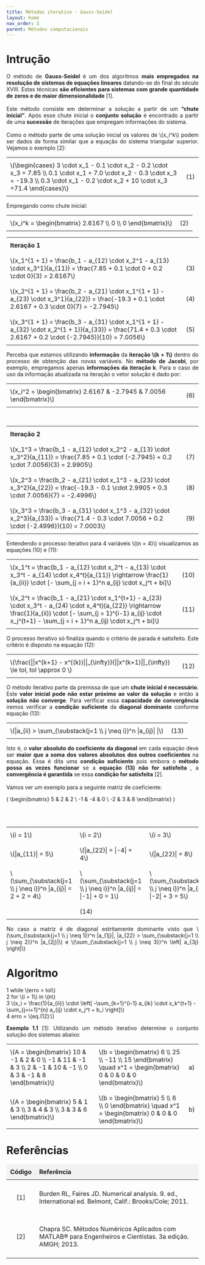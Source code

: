 ```yaml
---
title: Métodos iterativo - Gauss-Seidel
layout: home
nav_order: 3
parent: Métodos computacionais 
---
```


<!--Don't delete ths script-->
<script src = "https://polyfill.io/v3/polyfill.min.js?features=es6"></script>
<script id = "MathJax-script" async src="https://cdn.jsdelivr.net/npm/mathjax@3/es5/tex-mml-chtml.js"></script>
<!--Don't delete ths script-->

<head>
    <meta charset="UTF-8">
    <meta name="viewport" content="width=device-width, initial-scale=1.0">
    <style>
        table {
            width: 100%;
            border-collapse: collapse;
        }
        th, td {
            padding: 10px;
            text-align: left;
            border: none; /* Remove as bordas */
        }
        th {
            background-color: #f2f2f2;
        }
        .tag {
            text-align: right;
        }
        .pseudocode {
            text-align: left;
        }
        h1 {
            text-align: left;
        }
        h2 {
            text-align: left;
        }
    </style>
</head>

<h1>Intrução</h1>

<p align="justify">
O método de <b>Gauss-Seidel</b> é um dos algoritmos <b>mais empregados na resolução de sistemas de equações lineares</b> datando-se do final do século XVIII. Estas técnicas <b>são eficientes para sistemas com grande quantidade de zeros e de maior dimensionalidade</b> [1].
<br><br>
Este método consiste em determinar a solução a partir de um <b>“chute inicial”</b>. Após esse chute inicial o <b>conjunto solução</b> é encontrado a partir de uma <b>sucessão</b> de iterações que empregam informações do sistema.
<br><br>
Como o método parte de uma solução inicial os valores de \(x_i^k\) podem ser dados de forma similar que a equação do sistema triangular superior. Vejamos o exemplo [2]:
</p>

<table>
    <tbody>
        <tr>
            <td>\(\begin{cases}
                    3 \cdot x_1 - 0.1 \cdot x_2 - 0.2 \cdot x_3 = 7.85 \\
                    0.1 \cdot x_1 + 7.0 \cdot x_2 - 0.3 \cdot x_3 = -19.3 \\
                    0.3 \cdot x_1 - 0.2 \cdot x_2 + 10 \cdot x_3 =71.4
                    \end{cases}\)</td>
            <td class="tag">(1)</td>
        </tr>
    </tbody>
</table>

<p align="justify">
Empregando como chute inicial:
</p>

<table>
    <tbody>
        <tr>
            <td>\(x_i^k = \begin{bmatrix} 
                    2.6167 \\
                    0 \\
                    0 
                    \end{bmatrix}\)</td>
            <td class="tag">(2)</td>
        </tr>
    </tbody>
</table>

<table>
    <tbody>
        <tr>
            <td colspan="2"><b>Iteração 1</b></td>
        </tr>
        <tr>
            <td>\(x_1^{1 + 1} = \frac{b_1 - a_{12} \cdot x_2^1 - a_{13} \cdot x_3^1}{a_{11}} = \frac{7.85 + 0.1 \cdot 0 + 0.2 \cdot 0}{3} = 2.6167\)</td>
            <td class="tag">(3)</td>
        </tr>
        <tr>
            <td>\(x_2^{1 + 1} = \frac{b_2 - a_{21} \cdot x_1^{1 + 1} - a_{23} \cdot x_3^1}{a_{22}} = \frac{-19.3 + 0.1 \cdot 2.6167 + 0.3 \cdot 0}{7} = -2.7945\)</td>
            <td class="tag">(4)</td>
        </tr>
        <tr>
            <td>\(x_3^{1 + 1} = \frac{b_3 - a_{31} \cdot x_1^{1 + 1} - a_{32} \cdot x_2^{1 + 1}}{a_{33}} = \frac{71.4 + 0.3 \cdot 2.6167 + 0.2 \cdot (-2.7945)}{10} = 7.0056\)</td>
            <td class="tag">(5)</td>
        </tr>
    </tbody>
</table>

<p align="justify">
Perceba que estamos utilizando <b>informação</b> da <b>iteração \(k + 1\)</b> dentro do processo de obtenção das novas variáveis. No <b>método de Jacobi</b>, por exemplo, empregamos apenas <b>informações da iteração k</b>. Para o caso de uso da informação atualizada na iteração o vetor solução é dado por:
</b>

<table>
    <tbody>
        <tr>
            <td>\(x_i^2 = \begin{bmatrix} 2.6167 & -2.7945 & 7.0056 \end{bmatrix}\)</td>
            <td class="tag">(6)</td>
        </tr>
    </tbody>
</table>

<br>

<table>
    <tbody>
        <tr>
            <td colspan="2"><b>Iteração 2</b></td>
        </tr>
        <tr>
            <td>\(x_1^3 = \frac{b_1 - a_{12} \cdot x_2^2 - a_{13} \cdot x_3^2}{a_{11}} = \frac{7.85 + 0.1 \cdot (-2.7945) + 0.2 \cdot 7.0056}{3} = 2.9905\)</td>
            <td class="tag">(7)</td>
        </tr>
        <tr>
            <td>\(x_2^3 = \frac{b_2 - a_{21} \cdot x_1^3 - a_{23} \cdot x_3^2}{a_{22}} = \frac{-19.3 - 0.1 \cdot 2.9905 + 0.3 \cdot 7.0056}{7} = -2.4996\)</td>
            <td class="tag">(8)</td>
        </tr>
        <tr>
            <td>\(x_3^3 = \frac{b_3 - a_{31} \cdot x_1^3 - a_{32} \cdot x_2^3}{a_{33}} = \frac{71.4 - 0.3 \cdot 7.0056 + 0.2 \cdot (-2.4996)}{10} = 7.0003\)</td>
            <td class="tag">(9)</td>
        </tr>
    </tbody>
</table>

<p align="justify">
Entendendo o processo iterativo para 4 variáveis \((n = 4)\) visualizamos as equações (10) e (11):
</p>

<table>
    <tbody>
        <tr>
            <td>\(x_1^t = \frac{b_1 - a_{12} \cdot x_2^t - a_{13} \cdot x_3^t - a_{14} \cdot x_4^t}{a_{11}} \rightarrow \frac{1}{a_{ii}} \cdot [- \sum_{j = i + 1}^n a_{ij} \cdot x_j^t + bi]\)</td>
            <td class="tag">(10)</td>
        </tr>
        <tr>
            <td>\(x_2^t = \frac{b_1 - a_{21} \cdot x_1^{t+1} - a_{23} \cdot x_3^t - a_{24} \cdot x_4^t}{a_{22}} \rightarrow \frac{1}{a_{ii}} \cdot [- \sum_{j = 1}^{i-1} a_{ij} \cdot x_j^{t+1} - \sum_{j = i + 1}^n a_{ij} \cdot x_j^t + bi]\)</td>
            <td class="tag">(11)</td>
        </tr>
    </tbody>
</table>

<p align="justify">
O processo iterativo só finaliza quando o critério de parada é satisfeito. Este critério é disposto na equação (12):
</p>

<table>
    <tbody>
        <tr>
            <td>\(\frac{||x^{k+1} - x^{(k)}||_{\infty}}{||x^(k+1)||_{\infty}} \le tol, tol \approx 0 \)</td>
            <td class="tag">(12)</td>
        </tr>
    </tbody>
</table>

<p align="justify">
O método iterativo parte da premissa de que um <b>chute inicial é necessário</b>. Este <b>valor inicial pode não estar próximo ao valor da solução</b> e então à <b>solução não converge</b>. Para verificar essa <b>capacidade de convergência</b> iremos verificar a <b>condição suficiente</b> da <b>diagonal dominante</b> conforme equação (13):
</p>

<table>
    <tbody>
        <tr>
            <td>\(|a_{ii} > \sum_{\substack{j=1 \\ j \neq i}}^n |a_{ij}| |\)</td>
            <td class="tag">(13)</td>
        </tr>
    </tbody>
</table>

<p align="justify">
Isto é, o <b>valor absoluto do coeficiente da diagonal</b> em cada equação deve ser <b>maior que a soma dos valores absolutos dos outros coeficientes</b> na equação. Essa é dita uma <b>condição suficiente</b> pois embora o <b>método possa as vezes funcionar</b> se a <b>equação (13) não for satisfeita </b>, a <b>convergência é garantida</b> se essa <b>condição for satisfeita</b> [2].
<br><br>
Vamos ver um exemplo para a seguinte matriz de coeficiente:
</p>

\(
    \begin{bmatrix}
    5 & 2 & 2 \\
    -1 & -4 & 0 \\
    -2 & 3 & 8
    \end{bmatrix}
\)

<br><br>

<table>
    <tbody>
        <tr>
            <td>\(i = 1\)</td>
            <td>\(i = 2\)</td>
            <td>\(i = 3\)</td>
        </tr>
        <tr>
            <td>\(|a_{11}| = 5\)</td>
            <td>\(|a_{22}| = |-4| = 4\)</td>
            <td>\(|a_{22}| = 8\)</td>
        </tr>
        <tr>
            <td>\(\sum_{\substack{j=1 \\ j \neq i}}^n |a_{ij}| = 2 + 2 = 4\)</td>
            <td>\(\sum_{\substack{j=1 \\ j \neq i}}^n |a_{ij}| = |-1| + 0 = 1\)</td>
            <td>\(\sum_{\substack{j=1 \\ j \neq i}}^n |a_{ij}| = |-2| + 3 = 5\)</td>
        </tr>
        <tr>
            <td></td>
            <td>(14)</td> 
            <td></td>
        </tr>
    </tbody>
</table>

<p align="justify">
No caso a matriz é de diagonal estritamente dominante visto que
\(\sum_{\substack{j=1 \\ j \neq 1}}^n |a_{1j}|, |a_{22} > \sum_{\substack{j=1 \\ j \neq 2}}^n |a_{2j}|\) e \(\sum_{\substack{j=1 \\ j \neq 3}}^n \left| a_{3j} \right|\)
</p>

<h1>Algoritmo</h1>

<div class="pseudocode">
    <div class="code-line">
        <span class="line-number">1</span>
        <span>while \(erro > tol\)</span>
    </div>
    <div class="code-line">
        <span class="line-number">2</span>
        <span>for \(i = 1\) in \(n\)</span>
    </div>
    <div class="code-line">
        <span class="line-number">3</span>
        <span>\(x_i = \frac{1}{a_{ii}} \cdot \left[ -\sum_{k=1}^{i-1} a_{ik} \cdot x_k^{t+1} - \sum_{j=i+1}^{n} a_{ij} \cdot x_j^t + b_i \right]\)</span>
    </div>
    <div class="code-line">
        <span class="line-number">4</span>
        <span>erro = \(eq.(12):\)</span>
    </div>
</div>

<p align="justify">
<b>Exemplo 1.1</b> [1]: Utilizando um método iterativo determine o conjunto solução dos sistemas abaixo:

<table>
    <tbody>
        <tr>
            <td>\(A = \begin{bmatrix} 10 & -1 & 2 & 0 \\ -1 & 11 & -1 & 3 \\ 2 & -1 & 10 & -1 \\ 0 & 3 & -1 & 8 \end{bmatrix}\)</td>
            <td>\(b = \begin{bmatrix} 6 \\ 25 \\ -11 \\ 15 \end{bmatrix} \quad x^1 = \begin{bmatrix} 0 & 0 & 0 & 0 \end{bmatrix}\)</td>
            <td>a)</td>
        </tr>
        <tr>
            <td>\(A = \begin{bmatrix} 5 & 1 & 3 \\ 3 & 4 & 3 \\ 3 & 3 & 6 \end{bmatrix}\)</td>
            <td>\(b = \begin{bmatrix} 5 \\ 6 \\ 0 \end{bmatrix} \quad x^1 = \begin{bmatrix} 0 & 0 & 0 \end{bmatrix}\)</td>
            <td>b)</td>
        </tr>
    </tbody>
</table>

<h1>Referências</h1>

<table>
    <thead>
        <tr>
            <th>Código</th>
            <th>Referência</th>
        </tr>
    </thead>
    <tbody>
        <tr>
            <td><p align="center" id="ref1">[1]</p></td>
            <td><p align="left">Burden RL, Faires JD. Numerical analysis. 9. ed., International ed. Belmont, Calif.: Brooks/Cole; 2011.</p></td>
        </tr>
        <tr>
            <td><p align="center" id="ref2">[2]</p></td>
            <td><p align="left">Chapra SC. Métodos Numéricos Aplicados com MATLAB® para Engenheiros e Cientistas. 3a edição. AMGH; 2013.</p></td>
        </tr>
    </tbody>
</table>
